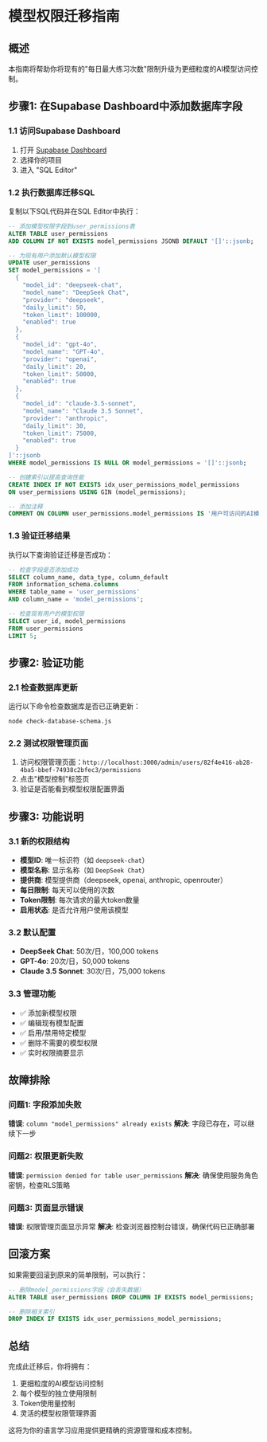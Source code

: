 # 模型权限迁移指南

## 概述

本指南将帮助你将现有的"每日最大练习次数"限制升级为更细粒度的AI模型访问控制。

## 步骤1: 在Supabase Dashboard中添加数据库字段

### 1.1 访问Supabase Dashboard

1. 打开 [Supabase Dashboard](https://supabase.com/dashboard)
2. 选择你的项目
3. 进入 "SQL Editor"

### 1.2 执行数据库迁移SQL

复制以下SQL代码并在SQL Editor中执行：

```sql
-- 添加模型权限字段到user_permissions表
ALTER TABLE user_permissions
ADD COLUMN IF NOT EXISTS model_permissions JSONB DEFAULT '[]'::jsonb;

-- 为现有用户添加默认模型权限
UPDATE user_permissions
SET model_permissions = '[
  {
    "model_id": "deepseek-chat",
    "model_name": "DeepSeek Chat",
    "provider": "deepseek",
    "daily_limit": 50,
    "token_limit": 100000,
    "enabled": true
  },
  {
    "model_id": "gpt-4o",
    "model_name": "GPT-4o",
    "provider": "openai",
    "daily_limit": 20,
    "token_limit": 50000,
    "enabled": true
  },
  {
    "model_id": "claude-3.5-sonnet",
    "model_name": "Claude 3.5 Sonnet",
    "provider": "anthropic",
    "daily_limit": 30,
    "token_limit": 75000,
    "enabled": true
  }
]'::jsonb
WHERE model_permissions IS NULL OR model_permissions = '[]'::jsonb;

-- 创建索引以提高查询性能
CREATE INDEX IF NOT EXISTS idx_user_permissions_model_permissions
ON user_permissions USING GIN (model_permissions);

-- 添加注释
COMMENT ON COLUMN user_permissions.model_permissions IS '用户可访问的AI模型权限配置，包含模型ID、名称、提供商、每日限制和token限制';
```

### 1.3 验证迁移结果

执行以下查询验证迁移是否成功：

```sql
-- 检查字段是否添加成功
SELECT column_name, data_type, column_default
FROM information_schema.columns
WHERE table_name = 'user_permissions'
AND column_name = 'model_permissions';

-- 检查现有用户的模型权限
SELECT user_id, model_permissions
FROM user_permissions
LIMIT 5;
```

## 步骤2: 验证功能

### 2.1 检查数据库更新

运行以下命令检查数据库是否已正确更新：

```bash
node check-database-schema.js
```

### 2.2 测试权限管理页面

1. 访问权限管理页面：`http://localhost:3000/admin/users/82f4e416-ab28-4ba5-bbef-74938c2bfec3/permissions`
2. 点击"模型控制"标签页
3. 验证是否能看到模型权限配置界面

## 步骤3: 功能说明

### 3.1 新的权限结构

- **模型ID**: 唯一标识符（如 `deepseek-chat`）
- **模型名称**: 显示名称（如 `DeepSeek Chat`）
- **提供商**: 模型提供商（deepseek, openai, anthropic, openrouter）
- **每日限制**: 每天可以使用的次数
- **Token限制**: 每次请求的最大token数量
- **启用状态**: 是否允许用户使用该模型

### 3.2 默认配置

- **DeepSeek Chat**: 50次/日，100,000 tokens
- **GPT-4o**: 20次/日，50,000 tokens
- **Claude 3.5 Sonnet**: 30次/日，75,000 tokens

### 3.3 管理功能

- ✅ 添加新模型权限
- ✅ 编辑现有模型配置
- ✅ 启用/禁用特定模型
- ✅ 删除不需要的模型权限
- ✅ 实时权限摘要显示

## 故障排除

### 问题1: 字段添加失败

**错误**: `column "model_permissions" already exists`
**解决**: 字段已存在，可以继续下一步

### 问题2: 权限更新失败

**错误**: `permission denied for table user_permissions`
**解决**: 确保使用服务角色密钥，检查RLS策略

### 问题3: 页面显示错误

**错误**: 权限管理页面显示异常
**解决**: 检查浏览器控制台错误，确保代码已正确部署

## 回滚方案

如果需要回滚到原来的简单限制，可以执行：

```sql
-- 删除model_permissions字段（会丢失数据）
ALTER TABLE user_permissions DROP COLUMN IF EXISTS model_permissions;

-- 删除相关索引
DROP INDEX IF EXISTS idx_user_permissions_model_permissions;
```

## 总结

完成此迁移后，你将拥有：

1. 更细粒度的AI模型访问控制
2. 每个模型的独立使用限制
3. Token使用量控制
4. 灵活的模型权限管理界面

这将为你的语言学习应用提供更精确的资源管理和成本控制。

